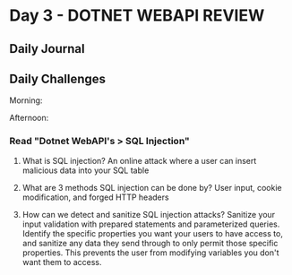 # Day 3 - DOTNET WEBAPI REVIEW

## Daily Journal

## Daily Challenges

Morning:

Afternoon:

### Read "Dotnet WebAPI's > SQL Injection"

1. What is SQL injection?
   An online attack where a user can insert malicious data into your SQL table

2. What are 3 methods SQL injection can be done by?
   User input, cookie modification, and forged HTTP headers

3. How can we detect and sanitize SQL injection attacks?
   Sanitize your input validation with prepared statements and parameterized queries. Identify the specific properties you want your users to have access to, and sanitize any data they send through to only permit those specific properties. This prevents the user from modifying variables you don't want them to access.
